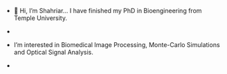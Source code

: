 - 👋 Hi, I’m Shahriar... I have finished my PhD in Bioengineering from Temple University. 
- 
-  I’m interested in Biomedical Image Processing, Monte-Carlo Simulations and Optical Signal Analysis.

- 



<!---
arefin029/arefin029 is a ✨ special ✨ repository because its `README.md` (this file) appears on your GitHub profile.
You can click the Preview link to take a look at your changes.
--->
